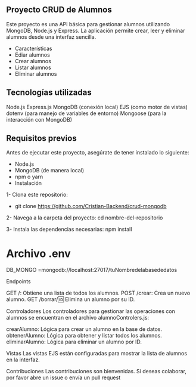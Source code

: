 ## Proyecto CRUD de Alumnos

Este proyecto es una API básica para gestionar alumnos utilizando MongoDB, Node.js y Express. La aplicación permite crear, leer y eliminar alumnos desde una interfaz sencilla.

- Características
- Ediar alumnos
- Crear alumnos
- Listar alumnos
- Eliminar alumnos

## Tecnologías utilizadas
Node.js
Express.js
MongoDB (conexión local)
EJS (como motor de vistas)
dotenv (para manejo de variables de entorno)
Mongoose (para la interacción con MongoDB)

## Requisitos previos
Antes de ejecutar este proyecto, asegúrate de tener instalado lo siguiente:

- Node.js
- MongoDB (de manera local)
- npm o yarn
- Instalación

1-  Clona este repositorio:
- git clone https://github.com/Cristian-Backend/crud-mongodb

2- Navega a la carpeta del proyecto:
cd nombre-del-repositorio

3- Instala las dependencias necesarias:
npm install

# Archivo .env
DB_MONGO =mongodb://localhost:27017/tuNombredelabasededatos




Endpoints

GET /: Obtiene una lista de todos los alumnos.
POST /crear: Crea un nuevo alumno.
GET /borrar/:id: Elimina un alumno por su ID.

Controladores
Los controladores para gestionar las operaciones con alumnos se encuentran en el archivo alumnoControlers.js:

crearAlumno: Lógica para crear un alumno en la base de datos.
obtenerAlumno: Lógica para obtener y listar todos los alumnos.
eliminarAlumno: Lógica para eliminar un alumno por ID.


Vistas
Las vistas EJS están configuradas para mostrar la lista de alumnos en la interfaz.

Contribuciones
Las contribuciones son bienvenidas. Si deseas colaborar, por favor abre un issue o envía un pull request
